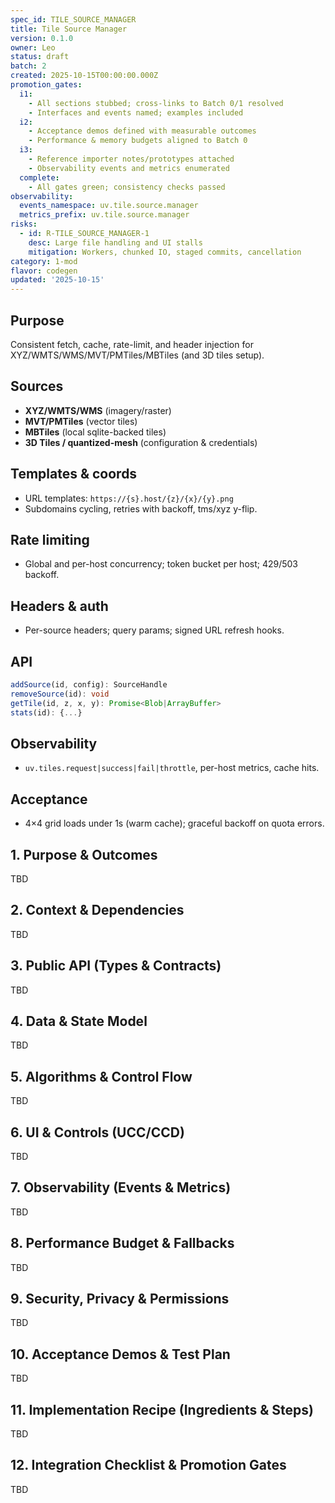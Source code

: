 ```yaml
---
spec_id: TILE_SOURCE_MANAGER
title: Tile Source Manager
version: 0.1.0
owner: Leo
status: draft
batch: 2
created: 2025-10-15T00:00:00.000Z
promotion_gates:
  i1:
    - All sections stubbed; cross-links to Batch 0/1 resolved
    - Interfaces and events named; examples included
  i2:
    - Acceptance demos defined with measurable outcomes
    - Performance & memory budgets aligned to Batch 0
  i3:
    - Reference importer notes/prototypes attached
    - Observability events and metrics enumerated
  complete:
    - All gates green; consistency checks passed
observability:
  events_namespace: uv.tile.source.manager
  metrics_prefix: uv.tile.source.manager
risks:
  - id: R-TILE_SOURCE_MANAGER-1
    desc: Large file handling and UI stalls
    mitigation: Workers, chunked IO, staged commits, cancellation
category: 1-mod
flavor: codegen
updated: '2025-10-15'
---
```


## Purpose
Consistent fetch, cache, rate-limit, and header injection for XYZ/WMTS/WMS/MVT/PMTiles/MBTiles (and 3D tiles setup).

## Sources
- **XYZ/WMTS/WMS** (imagery/raster)
- **MVT/PMTiles** (vector tiles)
- **MBTiles** (local sqlite-backed tiles)
- **3D Tiles / quantized-mesh** (configuration & credentials)

## Templates & coords
- URL templates: `https://{s}.host/{z}/{x}/{y}.png`
- Subdomains cycling, retries with backoff, tms/xyz y-flip.

## Rate limiting
- Global and per-host concurrency; token bucket per host; 429/503 backoff.

## Headers & auth
- Per-source headers; query params; signed URL refresh hooks.

## API
```ts
addSource(id, config): SourceHandle
removeSource(id): void
getTile(id, z, x, y): Promise<Blob|ArrayBuffer>
stats(id): {...}
```

## Observability
- `uv.tiles.request|success|fail|throttle`, per-host metrics, cache hits.

## Acceptance
- 4×4 grid loads under 1s (warm cache); graceful backoff on quota errors.

## 1. Purpose & Outcomes
TBD


## 2. Context & Dependencies
TBD


## 3. Public API (Types & Contracts)
TBD


## 4. Data & State Model
TBD


## 5. Algorithms & Control Flow
TBD


## 6. UI & Controls (UCC/CCD)
TBD


## 7. Observability (Events & Metrics)
TBD


## 8. Performance Budget & Fallbacks
TBD


## 9. Security, Privacy & Permissions
TBD


## 10. Acceptance Demos & Test Plan
TBD


## 11. Implementation Recipe (Ingredients & Steps)
TBD


## 12. Integration Checklist & Promotion Gates
TBD
